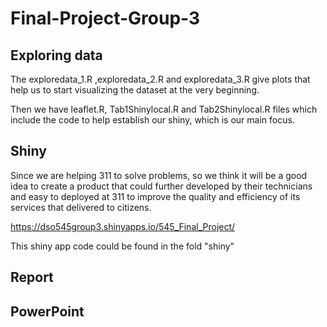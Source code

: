 # Final-Project-Group-3
## Exploring data
The exploredata_1.R ,exploredata_2.R and exploredata_3.R give plots that help us to start visualizing the dataset at the very beginning. 

Then we have leaflet.R, Tab1Shinylocal.R and Tab2Shinylocal.R files which include the code to help establish our shiny, which is our main focus.

## Shiny
Since we are helping 311 to solve problems, so we think it will be a good idea to create a
product that could further developed by their technicians and easy to deployed at 311 to improve the quality and efficiency of 
its services that delivered to citizens.

https://dso545group3.shinyapps.io/545_Final_Project/

This shiny app code could be found in the fold "shiny"

## Report

## PowerPoint
